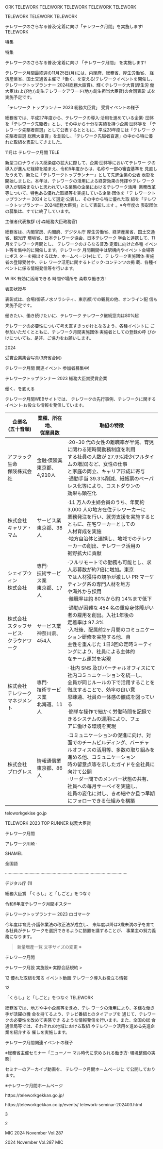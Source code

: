 ORK TELEWORK TELEWORK TELEWORK TELEWORK TELEWORK

TELEWORK TELEWORK TELEWORK

テレワークのさらなる普及·定着に向け「テレワーク月間」を実施します\! TELEWORK

特集

特集

テレワークのさらなる普及·定着に向け
「テレワーク月間」
を実施します\!

テレワーク月間最終週の11月25日\(月\)には、内閣府、総務省、厚生労働省、
経済産業省、国土交通省主催で「働く、を変える\!テレワークイベントを開催し、
テレワークトップランナー 2024\(総務大臣賞\)、輝くテレワーク大賞\(厚生労
働大臣\)および地方創生テレワークアワード\(地方創生担当大臣賞\)の合同表彰
式を実施予定です。

「テレワーク
トップランナー
2023 総務大臣賞」
受賞イベントの様子

総務省では、平成27年度から、テレワークの導入·活用を進めている企業·
団体を「テレワーク先駆者」とし、その中から十分な実績を持つ企業·団体等を
「テレワーク先駆者百選」として公表するとともに、平成28年度には「テレワー
ク先駆者百選 総務大臣賞」を創設し、「テレワーク先駆者百選」の中から特に優
れた取組を表彰してきました。

11月は
テレワーク月間
TELE

新型コロナウイルス感染症の拡大に際して、企業·団体等においてテレワー
クの導入が進んだ経緯を踏まえ、令和5年度からは、名称や一部の審査基準を
見直したうえで、新たに「テレワークトップランナー」として先進企業の公表
表彰を開始しました。本年は、テレワークの活用による経営効果の発揮やテレ
ワーク導入が馴染まないと思われている業態の企業におけるテレワーク活用·
業務改革等について、特色ある優れた取組等を実施している企業·団体を「テ
レワークトップランナー 2024 として選定·公表し、その中から特に優れた取
組を「テレワークトップランナー 2024総務大臣賞」として表彰します 。※今年度の
表彰団体の募集は、すでに終了しています。

主催者代表挨拶
\(小森総務大臣政務官\)

総務省は、内閣官房、内閣府、デジタル庁
厚生労働省、経済産業省、国土交通省、観光庁
環境省、日本テレワーク協会、日本テレワーク
学会と連携して、11月をテレワーク月間とし、
テレワークのさらなる普及·定着に向けた各種
イベント等を集中的に開催します。テレワーク
月間期間中は駅構内やイベント会場等にポス
ターを掲出するほか、ホームページ\(※\)にて、テ
レワーク実施団体·実施者の登録受付や、テレ
ワーク活用に関するトピック·コンテンツの掲
載、各種イベントに係る情報発信等を行います。

W
RK
有効に活用できる
時間や場所を
柔軟な働き方\!

表彰状授与

表彰式は、会場\(御茶ノ水ソラシティ、東京都\)での観覧の他、オンライン配
信も実施予定です。

働きたい、働き続けたいに、テレワーク
テレワーク継続窓向は80%超

テレワークの必要性について考え直すきっかけとなるよう、各種イベントに
ご参加いただくとともに、テレワーク月間実施団体·実施者としての登録の呼
びかけについても、是非、ご協力をお願いします。

2024

受賞企業集合写真\(3府省合同\)

テレワーク月間
関連イベント
参加者募集中\!

テレワークトップランナー 2023 総務大臣賞受賞企業

働く、を変える

テレワーク月間WEBサイトでは、
テレワークの先行事例、テレワークに関する
イベント·お役立ち情報を発信しています。

|企業名<br>\(五十音順\)|業種、所在地、<br>従業員数|取組の特徴|
|-|-|-|
|アフラック生命<br>保険株式会社|金融·保険業<br>東京都、4,910人|·20\-30 代の女性の離職率が半減、育児に関わる短時間勤務制度を利用<br>する社員の人数が 27\.9%減少\(フルタイムの増加\)など、女性の仕事<br>と家庭の両立、キャリア形成に寄与<br>·通勤手当 39\.3%削減、紙帳票のペーパレス化等により、コストダウンの<br>効果も顕在化|
|株式会社<br>キャリア・マム|サービス業<br>東京都、38人|·11 万人の主婦会員のうち、年間約3,000 人の地方在住テレワーカーに<br>業務発注を行い、就労支援を実施するとともに、在宅ワーカーとしての<br>人材育成を実施<br>·地方自治体と連携し、地域でのテレワーカーの創出、テレワーク活用の<br>裾野拡大に貢献|
|シェイプウィン<br>株式会社|専門·<br>技術サービス業<br>東京都、17人|·フルリモートでの勤務も可能とし、求人応募数が約7倍に増加。東京<br>では人材獲得の競争が激しい PR·マーケティング系の専門人材を地方<br>や海外から採用<br>·離職率は約 80%から約 14%まで低下|
|株式会社<br>スタッフサービス·<br>クラウドワーク|サービス業<br>神奈川県、454人|·通勤が困難な 454 名の重度身体障がい者の雇用を創出。入社1年後の<br>定着率は 97\.3%<br>·入社後、配属前2ヶ月間のコミュニケーション研修を実施する他、自<br>主性を重んじた 1日3回の定時ミーティングにより、社員による主体的<br>なチーム運営を実現|
|株式会社<br>テレワーク<br>マネジメント|専門·<br>技術サービス業<br>北海道、11人|· 社内 SNS 及びパーチャルオフィスにて社内コミュニケーションを統一し、<br>全員が同じルールの下で活用することを徹底することで、効率の良い意<br>思疎通、社員の一体感の醸成を図っている<br>·簡単な操作で細かく労働時間を記録できるシステムの運用により、フェ<br>アに働ける環境を実現|
|株式会社<br>プログレス|情報通信業<br>東京都、86人|·コミュニケーションの促進に向け、対面でのチームビルディング、バーチャ<br>ルオフィスの活用等、多数の取り組みを進める他、コミュニケーション<br>時の留意点等を示したガイドを全社員に向けて公開<br>·リーダー間でのメンバー状態の共有、社員への毎月サーベイを実施し、<br>社員の変化に対し、きめ細やか且つ早期にフォローできる仕組みを構築|

teloworkgekise go\.jp

TELEWORK
2023
TOP RUNNER
総務大臣賞

テレワーク月間

アレワーク川崎
·

SHAMEL

全国語

····································································································

デジタル庁
\(1\)

総務大臣賞
「くらし」と「しごと」をつなぐ

令和6年度テレワーク月間ポスター

テレワークトップランナー 2023
ロゴマーク

今年度は育児·介護休業法の改正法が成立し、
来年度以降は3歳未満の子を育てる社員がテレ
ワークを選択できるように措置を講ずることが、
事業主の努力義務になります。

> 新量増産一覧
文字サイズの変更 ※

テレワーク月間

テレワーク月設 実施設※·実際会話規約 >

12
優れた取組を知る
イベント動画
テレワーク導入お役立ち情報

12

「くらし」と「しごと」をつなぐ
TELEWORK

総務省では、地方や中小企業等を含め、テレ
ワークの活用により、多様な働き手が活躍の機
会を持てるよう、テレビ番組とのタイアップを
通じて、テレワークの必要性を改めて実感でき
るような情報発信を行います。また、全国の総
合通信局等では、それぞれの地域における取組
やテレワーク活用を進める先進企業を紹介する
催しを実施します。

テレワーク月間関連イベントの様子

※総務省主催セミナー「ニューノー
マル時代に求められる働き方·
環境整備の実態\|

セミナーのアーカイブ動画を、
テレワーク月間ホームページに
て公開しております。

※テレワーク月間ホームページ

https://teleworkgekkan\.go\.jp/

https://teleworkgekkan\.co\.ip/events/
telework\-seminar\-202403\.html

3

2

MIC 2024 November Vol\.287

2024 November Vol\.287 MIC 
